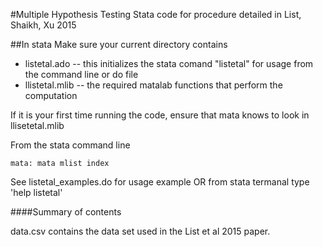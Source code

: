 #Multiple Hypothesis Testing
Stata code for procedure detailed in List, Shaikh, Xu 2015

##In stata 
Make sure your current directory contains
* listetal.ado -- this initializes the stata comand "listetal" for usage from the command line or do file
* llistetal.mlib -- the required matalab functions that perform the computation

If it is your first time running the code, ensure that mata knows to look in llisetetal.mlib

From the stata command line
```
mata: mata mlist index
```
See listetal_examples.do for usage example OR from stata termanal type 'help listetal'


####Summary of contents

data.csv contains the data set used in the List et al 2015 paper.

